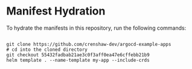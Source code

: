 
# Manifest Hydration

To hydrate the manifests in this repository, run the following commands:

```shell

git clone https://github.com/crenshaw-dev/argocd-example-apps
# cd into the cloned directory
git checkout 55432fadbab21ae3c0f3aff0ea47e6cffebb21b9
helm template . --name-template my-app --include-crds
```